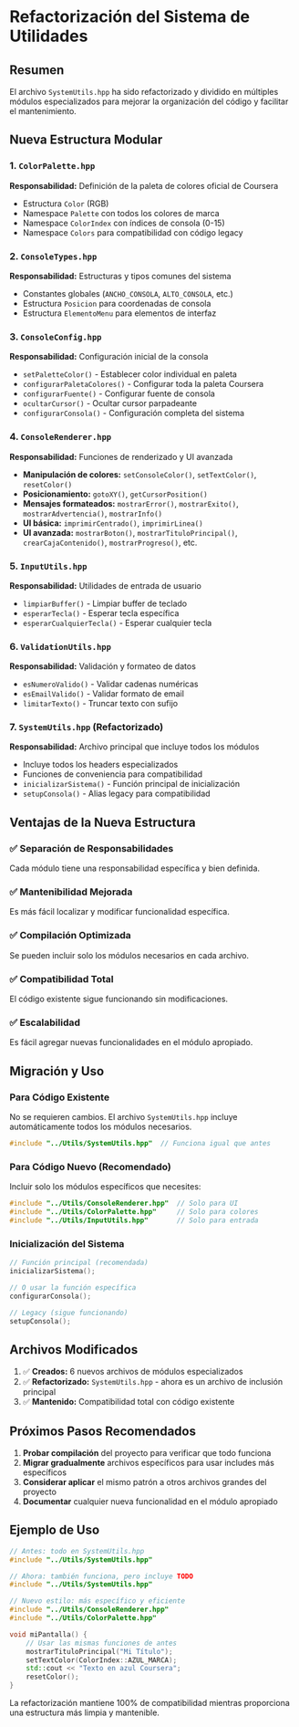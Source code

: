 # Refactorización del Sistema de Utilidades

## Resumen

El archivo `SystemUtils.hpp` ha sido refactorizado y dividido en múltiples módulos especializados para mejorar la organización del código y facilitar el mantenimiento.

## Nueva Estructura Modular

### 1. `ColorPalette.hpp`

**Responsabilidad:** Definición de la paleta de colores oficial de Coursera

- Estructura `Color` (RGB)
- Namespace `Palette` con todos los colores de marca
- Namespace `ColorIndex` con índices de consola (0-15)
- Namespace `Colors` para compatibilidad con código legacy

### 2. `ConsoleTypes.hpp`

**Responsabilidad:** Estructuras y tipos comunes del sistema

- Constantes globales (`ANCHO_CONSOLA`, `ALTO_CONSOLA`, etc.)
- Estructura `Posicion` para coordenadas de consola
- Estructura `ElementoMenu` para elementos de interfaz

### 3. `ConsoleConfig.hpp`

**Responsabilidad:** Configuración inicial de la consola

- `setPaletteColor()` - Establecer color individual en paleta
- `configurarPaletaColores()` - Configurar toda la paleta Coursera
- `configurarFuente()` - Configurar fuente de consola
- `ocultarCursor()` - Ocultar cursor parpadeante
- `configurarConsola()` - Configuración completa del sistema

### 4. `ConsoleRenderer.hpp`

**Responsabilidad:** Funciones de renderizado y UI avanzada

- **Manipulación de colores:** `setConsoleColor()`, `setTextColor()`, `resetColor()`
- **Posicionamiento:** `gotoXY()`, `getCursorPosition()`
- **Mensajes formateados:** `mostrarError()`, `mostrarExito()`, `mostrarAdvertencia()`, `mostrarInfo()`
- **UI básica:** `imprimirCentrado()`, `imprimirLinea()`
- **UI avanzada:** `mostrarBoton()`, `mostrarTituloPrincipal()`, `crearCajaContenido()`, `mostrarProgreso()`, etc.

### 5. `InputUtils.hpp`

**Responsabilidad:** Utilidades de entrada de usuario

- `limpiarBuffer()` - Limpiar buffer de teclado
- `esperarTecla()` - Esperar tecla específica
- `esperarCualquierTecla()` - Esperar cualquier tecla

### 6. `ValidationUtils.hpp`

**Responsabilidad:** Validación y formateo de datos

- `esNumeroValido()` - Validar cadenas numéricas
- `esEmailValido()` - Validar formato de email
- `limitarTexto()` - Truncar texto con sufijo

### 7. `SystemUtils.hpp` (Refactorizado)

**Responsabilidad:** Archivo principal que incluye todos los módulos

- Incluye todos los headers especializados
- Funciones de conveniencia para compatibilidad
- `inicializarSistema()` - Función principal de inicialización
- `setupConsola()` - Alias legacy para compatibilidad

## Ventajas de la Nueva Estructura

### ✅ **Separación de Responsabilidades**

Cada módulo tiene una responsabilidad específica y bien definida.

### ✅ **Mantenibilidad Mejorada**

Es más fácil localizar y modificar funcionalidad específica.

### ✅ **Compilación Optimizada**

Se pueden incluir solo los módulos necesarios en cada archivo.

### ✅ **Compatibilidad Total**

El código existente sigue funcionando sin modificaciones.

### ✅ **Escalabilidad**

Es fácil agregar nuevas funcionalidades en el módulo apropiado.

## Migración y Uso

### Para Código Existente

No se requieren cambios. El archivo `SystemUtils.hpp` incluye automáticamente todos los módulos necesarios.

```cpp
#include "../Utils/SystemUtils.hpp"  // Funciona igual que antes
```

### Para Código Nuevo (Recomendado)

Incluir solo los módulos específicos que necesites:

```cpp
#include "../Utils/ConsoleRenderer.hpp"  // Solo para UI
#include "../Utils/ColorPalette.hpp"     // Solo para colores
#include "../Utils/InputUtils.hpp"       // Solo para entrada
```

### Inicialización del Sistema

```cpp
// Función principal (recomendada)
inicializarSistema();

// O usar la función específica
configurarConsola();

// Legacy (sigue funcionando)
setupConsola();
```

## Archivos Modificados

1. ✅ **Creados:** 6 nuevos archivos de módulos especializados
2. ✅ **Refactorizado:** `SystemUtils.hpp` - ahora es un archivo de inclusión principal
3. ✅ **Mantenido:** Compatibilidad total con código existente

## Próximos Pasos Recomendados

1. **Probar compilación** del proyecto para verificar que todo funciona
2. **Migrar gradualmente** archivos específicos para usar includes más específicos
3. **Considerar aplicar** el mismo patrón a otros archivos grandes del proyecto
4. **Documentar** cualquier nueva funcionalidad en el módulo apropiado

## Ejemplo de Uso

```cpp
// Antes: todo en SystemUtils.hpp
#include "../Utils/SystemUtils.hpp"

// Ahora: también funciona, pero incluye TODO
#include "../Utils/SystemUtils.hpp"

// Nuevo estilo: más específico y eficiente
#include "../Utils/ConsoleRenderer.hpp"
#include "../Utils/ColorPalette.hpp"

void miPantalla() {
    // Usar las mismas funciones de antes
    mostrarTituloPrincipal("Mi Título");
    setTextColor(ColorIndex::AZUL_MARCA);
    std::cout << "Texto en azul Coursera";
    resetColor();
}
```

La refactorización mantiene 100% de compatibilidad mientras proporciona una estructura más limpia y mantenible.
